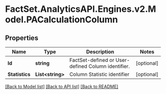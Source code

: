 # FactSet.AnalyticsAPI.Engines.v2.Model.PACalculationColumn
## Properties

Name | Type | Description | Notes
------------ | ------------- | ------------- | -------------
**Id** | **string** | FactSet-defined or User-defined Column identifier. | [optional] 
**Statistics** | **List&lt;string&gt;** | Column Statistic identifier | [optional] 

[[Back to Model list]](../README.md#documentation-for-models) [[Back to API list]](../README.md#documentation-for-api-endpoints) [[Back to README]](../README.md)

